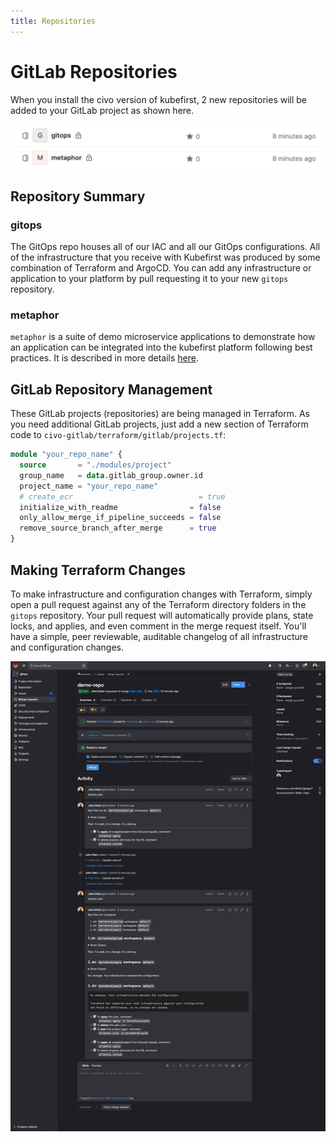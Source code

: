 ```yaml
---
title: Repositories
---
```


# GitLab Repositories

When you install the civo version of kubefirst, 2 new repositories will be added to your GitLab project as shown here.

![GitLab repositories](../../../img/common/gitlab/repositories.png)

## Repository Summary

### gitops

The GitOps repo houses all of our IAC and all our GitOps configurations. All of the infrastructure that you receive with Kubefirst was produced by some combination of Terraform and ArgoCD. You can add any infrastructure or application to your platform by pull requesting it to your new `gitops` repository.

### metaphor

`metaphor` is a suite of demo microservice applications to demonstrate how an application can be integrated into the kubefirst platform following best practices. It is described in more details [here](../../../explore/metaphor.md).

## GitLab Repository Management

These GitLab projects (repositories) are being managed in Terraform. As you need additional GitLab projects, just add a new section of Terraform code to `civo-gitlab/terraform/gitlab/projects.tf`:

```terraform
module "your_repo_name" {
  source       = "./modules/project"
  group_name   = data.gitlab_group.owner.id
  project_name = "your_repo_name"
  # create_ecr                            = true
  initialize_with_readme                = false
  only_allow_merge_if_pipeline_succeeds = false
  remove_source_branch_after_merge      = true
}
```

## Making Terraform Changes

To make infrastructure and configuration changes with Terraform, simply open a pull request against any of the Terraform directory folders in the `gitops` repository. Your pull request will automatically provide plans, state locks, and applies, and even comment in the merge request itself. You'll have a simple, peer reviewable, auditable changelog of all infrastructure and configuration changes.

![Atlantis GitLab](../../../img/common/gitlab/atlantis.png)

